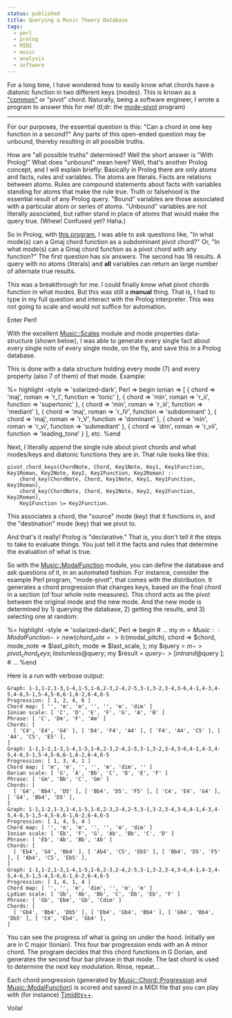 ```yaml
---                                                                                                                                                                          
status: published
title: Querying a Music Theory Database
tags:
  - perl
  - prolog
  - MIDI
  - music
  - analysis
  - software
---
```


For a long time, I have wondered how to easily know what chords have a diatonic function in two different keys (modes). This is known as a ["common"](https://en.wikipedia.org/wiki/Common_chord_(music)) or "pivot" chord. Naturally, being a software engineer, I wrote a program to answer this for me! (tl;dr: the [mode-pivot](https://github.com/ology/Music-ModalFunction/blob/main/eg/mode-pivot) program)

---

For our purposes, the essential question is this: "Can a chord in one key function in a second?" Any parts of this open-ended question may be unbound, thereby resulting in all possible truths.

How are "all possible truths" determined? Well the short answer is "With Prolog!" What does "unbound" mean here? Well, that's another Prolog concept, and I will explain briefly: Basically in Prolog there are only atoms and facts, rules and variables. The atoms are literals. Facts are relations between atoms. Rules are compound statements about facts with variables standing for atoms that make the rule true. Truth or falsehood is the essential result of any Prolog query. "Bound" variables are those associated with a particular atom or series of atoms. "Unbound" variables are not literally associated, but rather stand in place of atoms that would make the query true. (Whew! Confused yet? Haha.)

So in Prolog, with [this program](https://github.com/ology/Prolog-Study/blob/master/KBPFMR.pl), I was able to ask questions like, "In what mode(s) can a Gmaj chord function as a subdominant pivot chord?" Or, "In what mode(s) can a Gmaj chord function as a pivot chord with any function?" The first question has six answers. The second has 18 results. A query with no atoms (literals) and **all** variables can return an large number of alternate true results.

This was a breakthrough for me. I could finally know what pivot chords function in what modes. But this was still a **manual** thing. That is, I had to type in my full question and interact with the Prolog interpreter. This was not going to scale and would not suffice for automation.

Enter Perl!

With the excellent [Music::Scales](https://metacpan.org/pod/Music::Scales) module and mode properties data-structure (shown below), I was able to generate every single fact about every single note of every single mode, on the fly, and save this in a Prolog database.

This is done with a data structure holding every mode (7) and every property (also 7 of them) of that mode. Example:

%= highlight -style => 'solarized-dark', Perl => begin
    ionian => [
        { chord => 'maj', roman => 'r_I',   function => 'tonic' },
        { chord => 'min', roman => 'r_ii',  function => 'supertonic' },
        { chord => 'min', roman => 'r_iii', function => 'mediant' },
        { chord => 'maj', roman => 'r_IV',  function => 'subdominant' },
        { chord => 'maj', roman => 'r_V',   function => 'dominant' },
        { chord => 'min', roman => 'r_vi',  function => 'submediant' },
        { chord => 'dim', roman => 'r_vii', function => 'leading_tone' }
    ],
    etc.
%end

Next, I literally append the single rule about pivot chords and what modes/keys and diatonic functions they are in. That rule looks like this:

    pivot_chord_keys(ChordNote, Chord, Key1Note, Key1, Key1Function, Key1Roman, Key2Note, Key2, Key2Function, Key2Roman) :-
        chord_key(ChordNote, Chord, Key1Note, Key1, Key1Function, Key1Roman),
        chord_key(ChordNote, Chord, Key2Note, Key2, Key2Function, Key2Roman),
        Key1Function \= Key2Function.

This associates a chord, the "source" mode (key) that it functions in, and the "destination" mode (key) that we pivot to.

And that's it really! Prolog is "declarative." That is, you don't tell it the steps to take to evaluate things. You just tell it the facts and rules that determine the evaluation of what is true.

So with the [Music::ModalFunction](https://metacpan.org/dist/Music-ModalFunction) module, you can define the database and ask questions of it, in an automated fashion. For instance, consider the example Perl program, "mode-pivot", that comes with the distribution. It generates a chord progression that changes keys, based on the final chord in a section (of four whole note measures). This chord acts as the pivot between the original mode and the new mode. And the new mode is determined by 1) querying the database, 2) getting the results, and 3) selecting one at random:

%= highlight -style => 'solarized-dark', Perl => begin
    # ...
    my $m = Music::ModalFunction->new(
        chord_note => lc($modal_pitch),
        chord      => $chord,
        mode_note  => $last_pitch,
        mode       => $last_scale,
    );
    my $query = $m->pivot_chord_keys;
    last unless @$query;
    my $result = $query->[ int rand @$query ];
    # ...
%end

Here is a run with verbose output:

    Graph: 1-1,1-2,1-3,1-4,1-5,1-6,2-3,2-4,2-5,3-1,3-2,3-4,3-6,4-1,4-3,4-5,4-6,5-1,5-4,5-6,6-1,6-2,6-4,6-5
    Progression: [ 1, 2, 4, 6 ]
    Chord map: [ '', 'm', 'm', '', '', 'm', 'dim' ]
    Ionian scale: [ 'C', 'D', 'E', 'F', 'G', 'A', 'B' ]
    Phrase: [ 'C', 'Dm', 'F', 'Am' ]
    Chords: [
      [ 'C4', 'E4', 'G4' ], [ 'D4', 'F4', 'A4' ], [ 'F4', 'A4', 'C5' ], [ 'A4', 'C5', 'E5' ],
    ]
    Graph: 1-1,1-2,1-3,1-4,1-5,1-6,2-3,2-4,2-5,3-1,3-2,3-4,3-6,4-1,4-3,4-5,4-6,5-1,5-4,5-6,6-1,6-2,6-4,6-5
    Progression: [ 1, 3, 4, 1 ]
    Chord map: [ 'm', 'm', '', '', 'm', 'dim', '' ]
    Dorian scale: [ 'G', 'A', 'Bb', 'C', 'D', 'E', 'F' ]
    Phrase: [ 'Gm', 'Bb', 'C', 'Gm' ]
    Chords: [
      [ 'G4', 'Bb4', 'D5' ], [ 'Bb4', 'D5', 'F5' ], [ 'C4', 'E4', 'G4' ], [ 'G4', 'Bb4', 'D5' ],
    ]
    Graph: 1-1,1-2,1-3,1-4,1-5,1-6,2-3,2-4,2-5,3-1,3-2,3-4,3-6,4-1,4-3,4-5,4-6,5-1,5-4,5-6,6-1,6-2,6-4,6-5
    Progression: [ 1, 4, 5, 4 ]
    Chord map: [ '', 'm', 'm', '', '', 'm', 'dim' ]
    Ionian scale: [ 'Eb', 'F', 'G', 'Ab', 'Bb', 'C', 'D' ]
    Phrase: [ 'Eb', 'Ab', 'Bb', 'Ab' ]
    Chords: [
      [ 'Eb4', 'G4', 'Bb4' ], [ 'Ab4', 'C5', 'Eb5' ], [ 'Bb4', 'D5', 'F5' ], [ 'Ab4', 'C5', 'Eb5' ],
    ]
    Graph: 1-1,1-2,1-3,1-4,1-5,1-6,2-3,2-4,2-5,3-1,3-2,3-4,3-6,4-1,4-3,4-5,4-6,5-1,5-4,5-6,6-1,6-2,6-4,6-5
    Progression: [ 1, 6, 1, 4 ]
    Chord map: [ '', '', 'm', 'dim', '', 'm', 'm' ]
    Lydian scale: [ 'Gb', 'Ab', 'Bb', 'C', 'Db', 'Eb', 'F' ]
    Phrase: [ 'Gb', 'Ebm', 'Gb', 'Cdim' ]
    Chords: [
      [ 'Gb4', 'Bb4', 'Db5' ], [ 'Eb4', 'Gb4', 'Bb4' ], [ 'Gb4', 'Bb4', 'Db5' ], [ 'C4', 'Eb4', 'Gb4' ],
    ]

You can see the progress of what is going on under the hood. Initially we are in C major (Ionian). This four bar progression ends with an A minor chord. The program decides that this chord functions in G Dorian, and generates the second four bar phrase in that mode. The last chord is used to determine the next key modulation. Rinse, repeat...

Each chord progression (generated by [Music::Chord::Progression](https://metacpan.org/dist/Music-Chord-Progression) and [Music::ModalFunction](https://metacpan.org/dist/Music-ModalFunction)) is scored and saved in a MIDI file that you can play with (for instance) [Timidity++](https://timidity.sourceforge.net/).

Voila!
